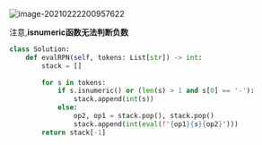 ![image-20210222200957622](../../../.assert/image-20210222200957622.png)

注意,**isnumeric函数无法判断负数**

~~~python
class Solution:
    def evalRPN(self, tokens: List[str]) -> int:
        stack = []
        
        for s in tokens:
            if s.isnumeric() or (len(s) > 1 and s[0] == '-'):
                stack.append(int(s))
            else:
                op2, op1 = stack.pop(), stack.pop()
                stack.append(int(eval(f"{op1}{s}{op2}")))
        return stack[-1]
~~~

